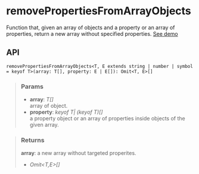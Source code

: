# removePropertiesFromArrayObjects
Function that, given an array of objects and a property or an array of properties, return a new array without specified properties. [See demo](https://react-tools.ndria.dev/#/utils/removePropertiesFromArrayObjects)

## API

```tsx
removePropertiesFromArrayObjects<T, E extends string | number | symbol = keyof T>(array: T[], property: E | E[]): Omit<T, E>[]
```


> ### Params
>
> - __array__: _T[]_  
array of object.
> - __property__: _keyof T| (keyof T)[]_  
a property object or an array of properties inside objects of the given array.
>



> ### Returns
>
> __array__: a new array without targeted properites.
> - _Omit<T,E>[]_  
>